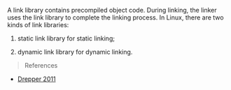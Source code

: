 A link library contains precompiled object code. During linking, the linker uses 
the link library to complete the linking process. In Linux, there are two kinds 
of link libraries:

1) static link library for static linking;

2) dynamic link library for dynamic linking. 

> References

* [Drepper 2011](../../doc/free_books.md#headFB3)
